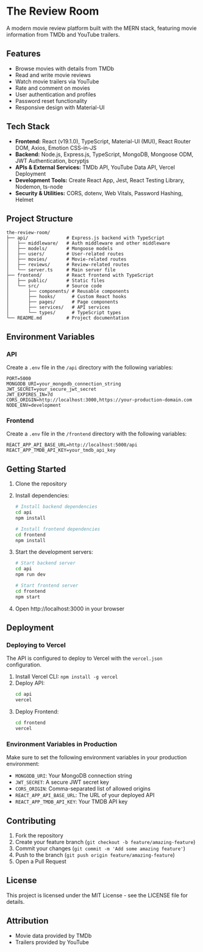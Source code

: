 # The Review Room

A modern movie review platform built with the MERN stack, featuring movie information from TMDb and YouTube trailers.

## Features

- Browse movies with details from TMDb
- Read and write movie reviews
- Watch movie trailers via YouTube
- Rate and comment on movies
- User authentication and profiles
- Password reset functionality
- Responsive design with Material-UI

## Tech Stack

- **Frontend:** React (v19.1.0), TypeScript, Material-UI (MUI), React Router DOM, Axios, Emotion CSS-in-JS
- **Backend:** Node.js, Express.js, TypeScript, MongoDB, Mongoose ODM, JWT Authentication, bcryptjs
- **APIs & External Services:** TMDb API, YouTube Data API, Vercel Deployment
- **Development Tools:** Create React App, Jest, React Testing Library, Nodemon, ts-node
- **Security & Utilities:** CORS, dotenv, Web Vitals, Password Hashing, Helmet

## Project Structure

```
the-review-room/
├── api/              # Express.js backend with TypeScript
│   ├── middleware/   # Auth middleware and other middleware
│   ├── models/       # Mongoose models
│   ├── users/        # User-related routes
│   ├── movies/       # Movie-related routes
│   ├── reviews/      # Review-related routes
│   └── server.ts     # Main server file
├── frontend/         # React frontend with TypeScript
│   ├── public/       # Static files
│   └── src/          # Source code
│       ├── components/ # Reusable components
│       ├── hooks/      # Custom React hooks
│       ├── pages/      # Page components
│       ├── services/   # API services
│       └── types/      # TypeScript types
└── README.md         # Project documentation
```

## Environment Variables

### API

Create a `.env` file in the `/api` directory with the following variables:

```
PORT=5000
MONGODB_URI=your_mongodb_connection_string
JWT_SECRET=your_secure_jwt_secret
JWT_EXPIRES_IN=7d
CORS_ORIGIN=http://localhost:3000,https://your-production-domain.com
NODE_ENV=development
```

### Frontend

Create a `.env` file in the `/frontend` directory with the following variables:

```
REACT_APP_API_BASE_URL=http://localhost:5000/api
REACT_APP_TMDB_API_KEY=your_tmdb_api_key
```

## Getting Started

1. Clone the repository
2. Install dependencies:

   ```bash
   # Install backend dependencies
   cd api
   npm install

   # Install frontend dependencies
   cd frontend
   npm install
   ```

3. Start the development servers:

   ```bash
   # Start backend server
   cd api
   npm run dev

   # Start frontend server
   cd frontend
   npm start
   ```

4. Open http://localhost:3000 in your browser

## Deployment

### Deploying to Vercel

The API is configured to deploy to Vercel with the `vercel.json` configuration.

1. Install Vercel CLI: `npm install -g vercel`
2. Deploy API:
   ```bash
   cd api
   vercel
   ```
3. Deploy Frontend:
   ```bash
   cd frontend
   vercel
   ```

### Environment Variables in Production

Make sure to set the following environment variables in your production environment:

- `MONGODB_URI`: Your MongoDB connection string
- `JWT_SECRET`: A secure JWT secret key
- `CORS_ORIGIN`: Comma-separated list of allowed origins
- `REACT_APP_API_BASE_URL`: The URL of your deployed API
- `REACT_APP_TMDB_API_KEY`: Your TMDB API key

## Contributing

1. Fork the repository
2. Create your feature branch (`git checkout -b feature/amazing-feature`)
3. Commit your changes (`git commit -m 'Add some amazing feature'`)
4. Push to the branch (`git push origin feature/amazing-feature`)
5. Open a Pull Request

## License

This project is licensed under the MIT License - see the LICENSE file for details.

## Attribution

- Movie data provided by TMDb
- Trailers provided by YouTube
